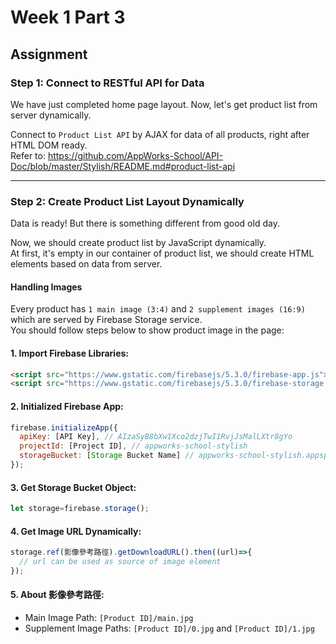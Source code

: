 # Week 1 Part 3

## Assignment

### Step 1: Connect to RESTful API for Data

We have just completed home page layout. Now, let's get product list from server dynamically.

Connect to `Product List API` by AJAX for data of all products, right after HTML DOM ready.  
Refer to: https://github.com/AppWorks-School/API-Doc/blob/master/Stylish/README.md#product-list-api

---

### Step 2: Create Product List Layout Dynamically

Data is ready! But there is something different from good old day.

Now, we should create product list by JavaScript dynamically.  
At first, it's empty in our container of product list, we should create HTML elements based on data from server.

#### Handling Images

Every product has `1 main image (3:4)` and `2 supplement images (16:9)` which are served by Firebase Storage service.  
You should follow steps below to show product image in the page:

#### 1. Import Firebase Libraries:

```html
<script src="https://www.gstatic.com/firebasejs/5.3.0/firebase-app.js"></script>
<script src="https://www.gstatic.com/firebasejs/5.3.0/firebase-storage.js"></script>
```

#### 2. Initialized Firebase App:

```javascript
firebase.initializeApp({
  apiKey: [API Key], // AIzaSyB8bXw1Xco2dzjTwI1RvjJsMalLXtr8gYo
  projectId: [Project ID], // appworks-school-stylish
  storageBucket: [Storage Bucket Name] // appworks-school-stylish.appspot.com
});
```

#### 3. Get Storage Bucket Object:

```javascript
let storage=firebase.storage();
```

#### 4. Get Image URL Dynamically:

```javascript
storage.ref(影像參考路徑).getDownloadURL().then((url)=>{
  // url can be used as source of image element
});
```

#### 5. About 影像參考路徑:

* Main Image Path: `[Product ID]/main.jpg`
* Supplement Image Paths: `[Product ID]/0.jpg` and `[Product ID]/1.jpg`
